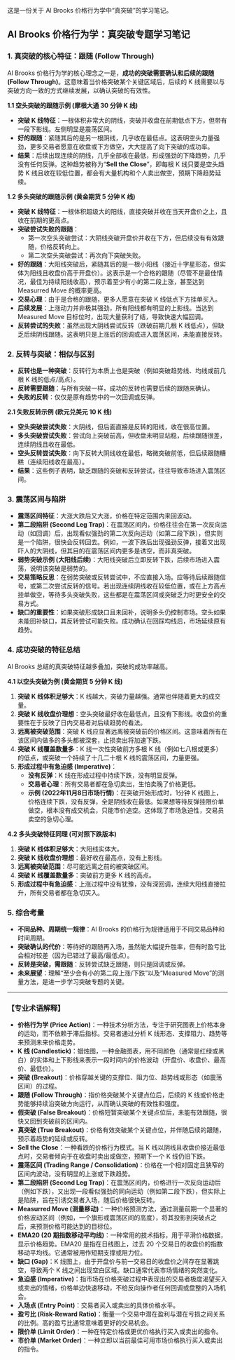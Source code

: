 这是一份关于 Al Brooks 价格行为学中“真突破”的学习笔记。

## Al Brooks 价格行为学：真突破专题学习笔记

### 1. 真突破的核心特征：跟随 (Follow Through)

Al Brooks 价格行为学的核心理念之一是，**成功的突破需要确认和后续的跟随 (Follow Through)**。这意味着当价格突破某个关键区域后，后续的 K 线需要以与突破方向一致的方式继续发展，以确认突破的有效性。

**1.1 空头突破的跟随示例 (摩根大通 30 分钟 K 线)**

*   **突破 K 线特征**：一根体积非常大的阴线，突破并收盘在前期低点下方，但带有一段下影线。左侧明显是震荡区间。
*   **好的跟随**：紧随其后的是另一根阴线，几乎收在最低点。这表明空头力量强劲，更多交易者愿意在收盘或下方做空，大大提高了向下突破的成功率。
*   **结果**：后续出现连续的阴线，几乎全部收在最低，形成强劲的下降趋势，几乎没有任何反弹。这种趋势被称为“**Sell the Close**”，即每根 K 线只要是空头趋势 K 线且收在较低位置，都会有大量机构和个人卖出做空，预期下降趋势延续。

**1.2 多头突破的跟随示例 (黄金期货 5 分钟 K 线)**

*   **突破 K 线特征**：一根体积超级大的阳线，直接突破并收在当天开盘价之上，且收在前期的更高点。
*   **突破尝试失败的跟随**：
    *   第一次空头突破尝试：大阴线突破开盘价并收在下方，但后续没有有效跟随，价格反转向上。
    *   第二次空头突破尝试：再次向下突破失败。
*   **好的跟随**：大阳线突破后，紧随其后的是一根小阳线（接近十字星形态，但实体为阳线且收盘价高于开盘价）。这表示是一个合格的跟随（尽管不是最佳情况，最佳为持续阳线收高），预示着至少有小的第二段上涨，甚至达到 Measurred Move 的概率更高。
*   **交易心理**：由于是合格的跟随，更多人愿意在突破 K 线低点下方挂单买入。
*   **后续发展**：上涨动力并非极其强劲，所有阳线都有明显的上影线。当达到 Measured Move 目标位时，出现大量获利了结，导致快速大幅回调。
*   **反转尝试的失败**：虽然出现大阴线尝试反转（跌破前期几根 K 线低点），但缺乏后续阴线跟随。这表明只是上涨后的回调或进入震荡区间，未能直接反转。

### 2. 反转与突破：相似与区别

*   **反转也是一种突破**：反转行为本质上也是突破（例如突破趋势线、均线或前几根 K 线的低点/高点）。
*   **反转需要跟随**：与所有突破一样，成功的反转也需要后续的跟随来确认。
*   **失败的反转**：仅仅是原有趋势中的一次回调或反弹。

**2.1 失败反转示例 (欧元兑美元 10 K 线)**

*   **空头突破尝试失败**：大阴线，但后面直接是反转的阳线，收在很高位置。
*   **多头突破尝试失败**：尝试向上突破前高，但收盘未明显站稳，后续跟随很差，连续阴线且收在最低。
*   **空头反转尝试失败**：向下反转大阴线收在最低，略微突破前低，但后续跟随糟糕（连续阳线收在最高）。
*   **结果**：这些例子表明，缺乏跟随的突破和反转尝试，往往导致市场进入震荡区间。

### 3. 震荡区间与陷阱

*   **震荡区间特征**：大涨大跌后又大涨，价格在特定范围内来回波动。
*   **第二段陷阱 (Second Leg Trap)**：在震荡区间内，价格往往会在第一次反向运动（如回调）后，出现看似强劲的第二次反向运动（如第二段下跌），但实则是一个陷阱，很快会反转回去。例如，一波下跌后出现强劲反弹，接着又出现吓人的大阴线，但其目的在震荡区间内更多是诱空，而非真突破。
*   **弱势突破示例 (大阳线后续)**：大阳线突破后立即反转下跌，后续市场进入震荡，说明该突破是弱势的。
*   **交易策略反思**：在弱势突破或反转尝试中，不应直接入场。应等待后续跟随信号，或第二次尝试反转的信号。若出现连续阴线收在较低位置，或在上方高点挂单做空，等待多头突破失败，这些都是在震荡区间或突破乏力时更安全的交易方式。
*   **缺口的重要性**：如果突破形成缺口且未回补，说明多头仍控制市场。空头如果未能回补缺口，其反转尝试可能失败。成功确认在回踩均线后，市场延续原有趋势。

### 4. 成功突破的特征总结

Al Brooks 总结的真突破特征越多叠加，突破的成功率越高。

**4.1 以空头突破为例 (黄金期货 5 分钟 K 线)**

1.  **突破 K 线体积足够大**：K 线越大，突破力量越强。通常也伴随着更大的成交量。
2.  **突破 K 线收盘价理想**：空头突破最好收在最低点，且没有下影线。收盘价的重要性在于反映了日内交易者对后续趋势的看法。
3.  **远离被突破范围**：突破 K 线应显著远离被突破前的价格区间。这意味着所有在该区间内做多的多头都被深套，止损卖出将加速下跌。
4.  **突破 K 线覆盖数量多**：K 线一次性突破前方多根 K 线（例如七八根或更多）的低点，或突破一个持续了十几二十根 K 线的震荡区间，力量更强。
5.  **形成过程中有急迫感 (Imperative)**：
    *   **没有反弹**：K 线在形成过程中持续下跌，没有明显反弹。
    *   **交易者心理**：所有交易者都在急切卖出，生怕卖晚了价格更低。
    *   **示例 (2022年11月8日市场行情)**：在突破开始形成时，1分钟 K 线图上，价格连续下跌，没有反弹，全是阴线收在最低。如果想等待反弹挂限价单做空，根本没有成交机会，只能市价追空。这体现了市场急迫性，交易员卖空的急切心理。

**4.2 多头突破特征同理 (可对照下跌版本)**

1.  **突破 K 线体积足够大**：大阳线实体大。
2.  **突破 K 线收盘价理想**：最好收在最高点，没有上影线。
3.  **远离被突破范围**：尽可能远离之前的被突破区间。
4.  **突破 K 线覆盖数量多**：突破前方更多 K 线的高点。
5.  **形成过程中有急迫感**：上涨过程中没有犹豫，没有深回调，连续大阳线直接拉升，所有交易者都在急切买入。

### 5. 综合考量

*   **不同品种、周期统一规律**：Al Brooks 的价格行为规律适用于不同交易品种和时间周期。
*   **突破确认的代价**：等待好的跟随再入场，虽然能大幅提升胜率，但有时盈亏比会相对较差（因为已错过了最高/最低点）。
*   **反转是突破，需跟随**：反转尝试缺乏跟随，则只是回调或反弹。
*   **未来展望**：理解“至少会有小的第二段上涨/下跌”以及“Measured Move”的测量方法，是进一步学习突破专题的关键。

---

### 【专业术语解释】

*   **价格行为学 (Price Action)**：一种技术分析方法，专注于研究图表上价格本身的运动，而不依赖于滞后指标。交易者通过分析 K 线形态、支撑阻力、趋势等来预测未来价格走势。
*   **K 线 (Candlestick)**：蜡烛图，一种金融图表，用不同颜色（通常是红绿或黑白）的实体和上下影线来表示一段时间内的价格波动（开盘价、收盘价、最高价、最低价）。
*   **突破 (Breakout)**：价格穿越关键的支撑位、阻力位、趋势线或形态（如震荡区间）的过程。
*   **跟随 (Follow Through)**：指价格突破某个关键点位后，后续的 K 线或价格走势能够持续沿突破方向运行，从而确认突破的有效性和强度。
*   **假突破 (False Breakout)**：价格短暂突破某个关键点位后，未能有效跟随，很快又回到突破前的区间内。
*   **真突破 (True Breakout)**：价格有效突破某个关键点位，并伴随后续的跟随，预示着趋势的延续或反转。
*   **Sell the Close**：一种看跌的价格行为模式。当 K 线以阴线且收盘价接近最低点时，交易者倾向于在收盘时卖出或做空，预期下一个 K 线仍旧下跌。
*   **震荡区间 (Trading Range / Consolidation)**：价格在一个相对固定且狭窄的区间内波动，没有明显的上涨或下跌趋势。
*   **第二段陷阱 (Second Leg Trap)**：在震荡区间内，价格进行一次反向运动后（例如下跌），又出现一段看似强劲的同向运动（例如第二段下跌），但实际上是陷阱，旨在引诱交易者入场，随后价格很快反转。
*   **Measurred Move (测量移动)**：一种价格预测方法，通过测量前期一个显著的价格波动区间（例如，一个旗形或震荡区间的高度），将其投影到突破点之后，来预测价格可能达到的目标位。
*   **EMA20 (20 期指数移动平均线)**：一种常用的技术指标，用于平滑价格数据，显示价格趋势。EMA20 是指在日线图上，过去 20 个交易日的收盘价的指数移动平均线。它通常被用作短期支撑或阻力位。
*   **缺口 (Gap)**：K 线图上，由于开盘价与前一交易日的收盘价之间存在显著跳空，导致两个 K 线之间出现空白区域。缺口通常代表市场情绪的突然变化。
*   **急迫感 (Imperative)**：指市场在价格突破过程中表现出的交易者极度渴望买入或卖出的情绪，价格单边快速移动，不给反向操作者任何回调或盘整的入场机会。
*   **入场点 (Entry Point)**：交易者买入或卖出的具体价格水平。
*   **盈亏比 (Risk-Reward Ratio)**：衡量一个交易中潜在盈利与潜在亏损之间关系的比例。高的盈亏比通常意味着更好的交易机会。
*   **限价单 (Limit Order)**：一种在特定价格或更优价格执行买入或卖出的指令。
*   **市价单 (Market Order)**：一种立即以当前最佳可用市场价格执行买入或卖出的指令。